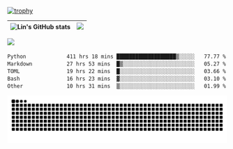 [![trophy](https://github-profile-trophy.vercel.app/?username=ocss884&column=7)](https://github.com/ocss884)

| ![Lin's GitHub stats](https://github-readme-stats.vercel.app/api?username=ocss884&show_icons=true&hide_border=True&count_private=true) | ![](https://github-readme-streak-stats.herokuapp.com?user=ocss884&hide_border=true&date_format=M%20j%5B%2C%20Y%5D&ring=7EDDCF&fire=7EDDCF") |
| ------------------------------------------------------------ | ------------------------------------------------------------ |

![](https://komarev.com/ghpvc/?username=ocss884&color=brightgreen)

<!--START_SECTION:waka-->

```txt
Python             411 hrs 18 mins ███████████████████▒░░░░░   77.77 %
Markdown           27 hrs 53 mins  █▒░░░░░░░░░░░░░░░░░░░░░░░   05.27 %
TOML               19 hrs 22 mins  █░░░░░░░░░░░░░░░░░░░░░░░░   03.66 %
Bash               16 hrs 23 mins  ▓░░░░░░░░░░░░░░░░░░░░░░░░   03.10 %
Other              10 hrs 31 mins  ▒░░░░░░░░░░░░░░░░░░░░░░░░   01.99 %
```

<!--END_SECTION:waka-->

<p align="center">
   <img src="https://github.com/ocss884/ocss884/blob/output/github-snake.svg" alt="snake">
</p>
